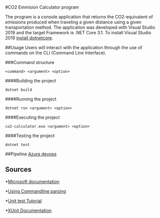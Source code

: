 #CO2 Emmision Calculator program

The program is a console application that returns the CO2-equivalent of emissions produced when traveling a given distance using a given transportation method.
The application was developed with Visual Studio 2019 and the target Framework is .NET Core 3.1. 
To install Visual Studio 2019 [install dotnetcore](https://visualstudio.microsoft.com/vs/community/).


##Usage
Users will interact with the application through the use of commands on the CLI (Command Line Interface).

###Command structure
```
<command> <argument> <option>
```
####Building the project
```
dotnet build
```
####Running the project
```
dotnet run <argument> <option>
```
####Executing the project
```
co2-calculator.exe <argument> <option>
```
####Testing the project
```
dotnet test
```

##Pipeline
[Azure devops]()


## Sources
*[Microsoft documentation](https://docs.microsoft.com/en-us/dotnet/core/tools/dotnet-clean)

*[Using Commandline parsing](https://blog.mastykarz.nl/building-cross-platform-cli-dotnet-core/)

*[Unit test Tutorial](https://docs.microsoft.com/en-us/visualstudio/test/walkthrough-creating-and-running-unit-tests-for-managed-code?view=vs-2019#create-a-unit-test-project)

*[XUnit Documentation](https://xunit.net/)
